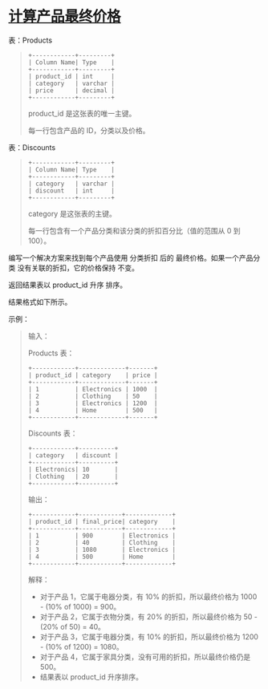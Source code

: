 #  [计算产品最终价格](https://leetcode.cn/problems/calculate-product-final-price)


表：Products
> ```
> +------------+---------+ 
> | Column Name| Type    | 
> +------------+---------+ 
> | product_id | int     | 
> | category   | varchar |
> | price      | decimal |
> +------------+---------+
> ```
> product_id 是这张表的唯一主键。
> 
> 每一行包含产品的 ID，分类以及价格。

表：Discounts
> ```
> +------------+---------+ 
> | Column Name| Type    | 
> +------------+---------+ 
> | category   | varchar |
> | discount   | int     |
> +------------+---------+
> ```
> category 是这张表的主键。
> 
> 每一行包含有一个产品分类和该分类的折扣百分比（值的范围从 0 到 100）。

编写一个解决方案来找到每个产品使用 分类折扣 后的 最终价格。如果一个产品分类 没有关联的折扣，它的价格保持 不变。

返回结果表以 product_id 升序 排序。

结果格式如下所示。

 

示例：

> 输入：
> 
> Products 表：
> ```
> +------------+-------------+-------+
> | product_id | category    | price |
> +------------+-------------+-------+
> | 1          | Electronics | 1000  |
> | 2          | Clothing    | 50    |
> | 3          | Electronics | 1200  | 
> | 4          | Home        | 500   |
> +------------+-------------+-------+
>   ```
> Discounts 表：
> ```
> +------------+----------+
> | category   | discount |
> +------------+----------+
> | Electronics| 10       |
> | Clothing   | 20       |
> +------------+----------+
>  ``` 
> 输出：
> ```
> +------------+------------+-------------+
> | product_id | final_price| category    |
> +------------+------------+-------------+
> | 1          | 900        | Electronics |
> | 2          | 40         | Clothing    |
> | 3          | 1080       | Electronics |
> | 4          | 500        | Home        |
> +------------+------------+-------------+
> ```  
> 解释：
> 
> - 对于产品 1，它属于电器分类，有 10% 的折扣，所以最终价格为 1000 - (10% of 1000) = 900。
> - 对于产品 2，它属于衣物分类，有 20% 的折扣，所以最终价格为 50 - (20% of 50) = 40。
> - 对于产品 3，它属于电器分类，有 10% 的折扣，所以最终价格为 1200 - (10% of 1200) = 1080。
> - 对于产品 4，它属于家具分类，没有可用的折扣，所以最终价格仍是 500。
> - 结果表以 product_id 升序排序。